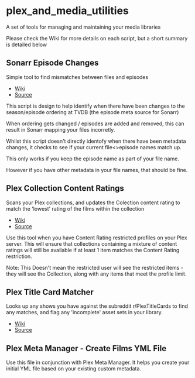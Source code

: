 # plex_and_media_utilities
A set of tools for managing and maintaining your media libraries

Please check the Wiki for more details on each script, but a short summary is detailed below

## Sonarr Episode Changes
Simple tool to find mismatches between files and episodes

* [Wiki](https://github.com/extrobe/plex_and_media_utilities/wiki/Sonarr-Episode-Changes)
* [Source](https://github.com/extrobe/plex_and_media_utilities/blob/main/sonarr_episode_changes.py)


This script is design to help identify when there have been changes to the season/episode ordering at TVDB (the episode meta source for Sonarr)

When ordering gets changed / episodes are added and removed, this can result in Sonarr mapping your files incorretly.

Whilst this script doesn't directly identofy when there have been metadata changes, it checks to see if your current file<>episode names match up.

This only works if you keep the episode name as part of your file name.

However if you have other metadata in your file names, that should be fine.

## Plex Collection Content Ratings
Scans your Plex collections, and updates the Colection content rating to match the 'lowest' rating of the films within the collection

* [Wiki](https://github.com/extrobe/plex_and_media_utilities/wiki/Plex-Collection-Content-Ratings)
* [Source](https://github.com/extrobe/plex_and_media_utilities/blob/main/plex_collection_content_rating.py)

Use this tool when you have Content Rating restricted profiles on your Plex server.
This will ensure that collections containing a mixture of content ratings will still be available if at least 1 item matches the Content Rating restriction.

Note: This Doesn't mean the restricted user will see the restricted items - they will see the Collection, along with any items that meet the profile limit.

## Plex Title Card Matcher
Looks up any shows you have against the subreddit r/PlexTitleCards to find any matches, and flag any 'incomplete' asset sets in your library.

* [Wiki](https://github.com/extrobe/plex_and_media_utilities/wiki/Plex-Title-Card-Finder)
* [Source](https://github.com/extrobe/plex_and_media_utilities/blob/main/plex_title_card_finder.py)


## Plex Meta Manager - Create Films YML File
Use this file in conjunction with Plex Meta Manager. It helps you create your initial YML file based on your existing custom metadata.